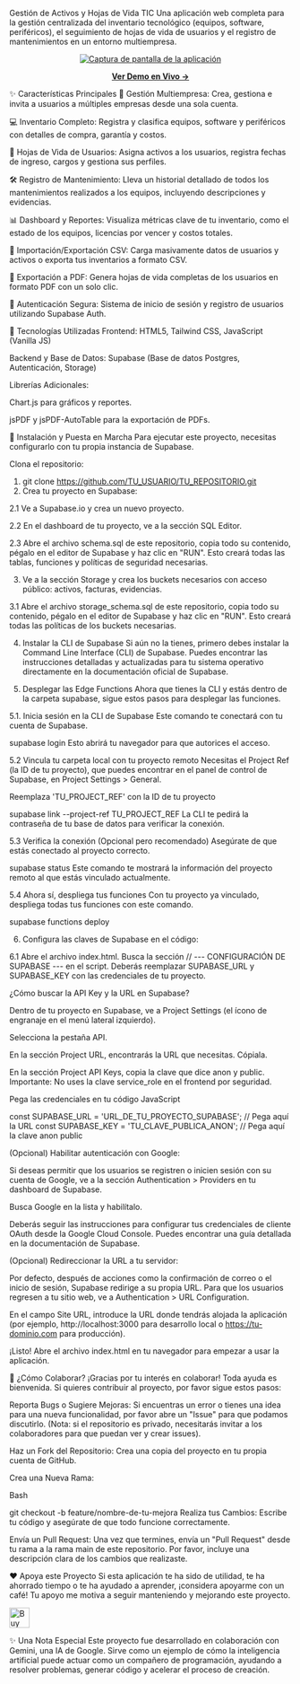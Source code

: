 Gestión de Activos y Hojas de Vida TIC
Una aplicación web completa para la gestión centralizada del inventario tecnológico (equipos, software, periféricos), el seguimiento de hojas de vida de usuarios y el registro de mantenimientos en un entorno multiempresa.

<p align="center">
<a href="https://it-asset-manager.netlify.app/" target="_blank">
<img src="https://placehold.co/800x400/e2e8f0/667eea?text=Ver+Demo+en+Vivo" alt="Captura de pantalla de la aplicación"/>
</a>
</p>

<p align="center">
<a href="https://it-asset-manager.netlify.app/" target="_blank">
<strong>Ver Demo en Vivo &rarr;</strong>
</a>
</p>

✨ Características Principales
🏢 Gestión Multiempresa: Crea, gestiona e invita a usuarios a múltiples empresas desde una sola cuenta.

💻 Inventario Completo: Registra y clasifica equipos, software y periféricos con detalles de compra, garantía y costos.

👤 Hojas de Vida de Usuarios: Asigna activos a los usuarios, registra fechas de ingreso, cargos y gestiona sus perfiles.

🛠️ Registro de Mantenimiento: Lleva un historial detallado de todos los mantenimientos realizados a los equipos, incluyendo descripciones y evidencias.

📊 Dashboard y Reportes: Visualiza métricas clave de tu inventario, como el estado de los equipos, licencias por vencer y costos totales.

🔄 Importación/Exportación CSV: Carga masivamente datos de usuarios y activos o exporta tus inventarios a formato CSV.

📄 Exportación a PDF: Genera hojas de vida completas de los usuarios en formato PDF con un solo clic.

🔐 Autenticación Segura: Sistema de inicio de sesión y registro de usuarios utilizando Supabase Auth.

🚀 Tecnologías Utilizadas
Frontend: HTML5, Tailwind CSS, JavaScript (Vanilla JS)

Backend y Base de Datos: Supabase (Base de datos Postgres, Autenticación, Storage)

Librerías Adicionales:

Chart.js para gráficos y reportes.

jsPDF y jsPDF-AutoTable para la exportación de PDFs.

🔧 Instalación y Puesta en Marcha
Para ejecutar este proyecto, necesitas configurarlo con tu propia instancia de Supabase.

Clona el repositorio:

1. git clone https://github.com/TU_USUARIO/TU_REPOSITORIO.git
2. Crea tu proyecto en Supabase:

  2.1 Ve a Supabase.io y crea un nuevo proyecto.

  2.2 En el dashboard de tu proyecto, ve a la sección SQL Editor.

  2.3 Abre el archivo schema.sql de este repositorio, copia todo su contenido, pégalo en el editor de Supabase y haz clic en "RUN". Esto creará todas las tablas, funciones y políticas de seguridad necesarias.

3. Ve a la sección Storage y crea los buckets necesarios con acceso público: activos, facturas, evidencias.

  3.1 Abre el archivo storage_schema.sql de este repositorio, copia todo su contenido, pégalo en el editor de Supabase y haz clic en "RUN". Esto creará todas las políticas de los buckets necesarias.

4. Instalar la CLI de Supabase
Si aún no la tienes, primero debes instalar la Command Line Interface (CLI) de Supabase. Puedes encontrar las instrucciones detalladas y actualizadas para tu sistema operativo directamente en la documentación oficial de Supabase.

5. Desplegar las Edge Functions
Ahora que tienes la CLI y estás dentro de la carpeta supabase, sigue estos pasos para desplegar las funciones.

  5.1. Inicia sesión en la CLI de Supabase
  Este comando te conectará con tu cuenta de Supabase.
  
  supabase login
  Esto abrirá tu navegador para que autorices el acceso.

  5.2 Vincula tu carpeta local con tu proyecto remoto
  Necesitas el Project Ref (la ID de tu proyecto), que puedes encontrar en el panel de control de Supabase, en Project Settings > General.

  Reemplaza 'TU_PROJECT_REF' con la ID de tu proyecto
  
  supabase link --project-ref TU_PROJECT_REF
  La CLI te pedirá la contraseña de tu base de datos para verificar la conexión.

  5.3 Verifica la conexión (Opcional pero recomendado)
  Asegúrate de que estás conectado al proyecto correcto.

  supabase status
  Este comando te mostrará la información del proyecto remoto al que estás vinculado actualmente. 

  5.4 Ahora sí, despliega tus funciones
  Con tu proyecto ya vinculado, despliega todas tus funciones con este comando.

  supabase functions deploy

6. Configura las claves de Supabase en el código:

  6.1 Abre el archivo index.html.
  Busca la sección // --- CONFIGURACIÓN DE SUPABASE --- en el script.
  Deberás reemplazar SUPABASE_URL y SUPABASE_KEY con las credenciales de tu proyecto.
 
 ¿Cómo buscar la API Key y la URL en Supabase?
 
 Dentro de tu proyecto en Supabase, ve a Project Settings (el ícono de engranaje en el menú lateral izquierdo).

  Selecciona la pestaña API.

  En la sección Project URL, encontrarás la URL que necesitas. Cópiala.

  En la sección Project API Keys, copia la clave que dice anon y public. Importante: No uses la clave service_role en el frontend por seguridad.

  Pega las credenciales en tu código JavaScript

const SUPABASE_URL = 'URL_DE_TU_PROYECTO_SUPABASE'; // Pega aquí la URL
const SUPABASE_KEY = 'TU_CLAVE_PUBLICA_ANON';      // Pega aquí la clave anon public

(Opcional) Habilitar autenticación con Google:

Si deseas permitir que los usuarios se registren o inicien sesión con su cuenta de Google, ve a la sección Authentication > Providers en tu dashboard de Supabase.

Busca Google en la lista y habilítalo.

Deberás seguir las instrucciones para configurar tus credenciales de cliente OAuth desde la Google Cloud Console. Puedes encontrar una guía detallada en la documentación de Supabase.

(Opcional) Redireccionar la URL a tu servidor:

Por defecto, después de acciones como la confirmación de correo o el inicio de sesión, Supabase redirige a su propia URL. Para que los usuarios regresen a tu sitio web, ve a Authentication > URL Configuration.

En el campo Site URL, introduce la URL donde tendrás alojada la aplicación (por ejemplo, http://localhost:3000 para desarrollo local o https://tu-dominio.com para producción).

¡Listo! Abre el archivo index.html en tu navegador para empezar a usar la aplicación.

🤝 ¿Cómo Colaborar?
¡Gracias por tu interés en colaborar! Toda ayuda es bienvenida. Si quieres contribuir al proyecto, por favor sigue estos pasos:

Reporta Bugs o Sugiere Mejoras: Si encuentras un error o tienes una idea para una nueva funcionalidad, por favor abre un "Issue" para que podamos discutirlo. (Nota: si el repositorio es privado, necesitarás invitar a los colaboradores para que puedan ver y crear issues).

Haz un Fork del Repositorio: Crea una copia del proyecto en tu propia cuenta de GitHub.

Crea una Nueva Rama:

Bash

git checkout -b feature/nombre-de-tu-mejora
Realiza tus Cambios: Escribe tu código y asegúrate de que todo funcione correctamente.

Envía un Pull Request: Una vez que termines, envía un "Pull Request" desde tu rama a la rama main de este repositorio. Por favor, incluye una descripción clara de los cambios que realizaste.

❤️ Apoya este Proyecto
Si esta aplicación te ha sido de utilidad, te ha ahorrado tiempo o te ha ayudado a aprender, ¡considera apoyarme con un café! Tu apoyo me motiva a seguir manteniendo y mejorando este proyecto.

<a href='https://ko-fi.com/miltondemo' target='_blank'>
<img height='36' style='border:0px;height:36px;' src='https://storage.ko-fi.com/cdn/kofi2.png?v=3' border='0' alt='Buy Me a Coffee at ko-fi.com' />
</a>

✨ Una Nota Especial
Este proyecto fue desarrollado en colaboración con Gemini, una IA de Google. Sirve como un ejemplo de cómo la inteligencia artificial puede actuar como un compañero de programación, ayudando a resolver problemas, generar código y acelerar el proceso de creación.
